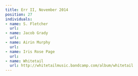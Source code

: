 ```yaml
---
title: Err II, November 2014
position: 27
individuals:
- name: S. Fletcher
  url: 
- name: Jacob Grady
  url: 
- name: Airin Murphy
  url: 
- name: Iris Rose Page
  url: 
- name: Whitetail
  url: http://whitetailmusic.bandcamp.com/album/whitetail
---
```


